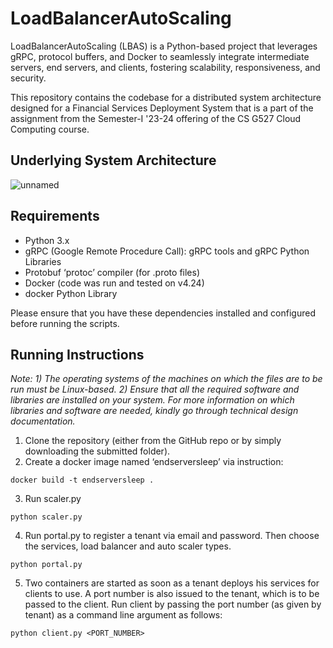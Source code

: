 # LoadBalancerAutoScaling
LoadBalancerAutoScaling (LBAS) is a Python-based project that leverages gRPC, protocol buffers, and Docker to seamlessly integrate intermediate servers, end servers, and clients, fostering scalability, responsiveness, and security.

This repository contains the codebase for a distributed system architecture designed for a Financial Services Deployment System that is a part of the assignment from the Semester-I '23-24 offering of the CS G527 Cloud Computing course.

## Underlying System Architecture

  ![unnamed](https://github.com/KaustabC/LoadBalancerAutoScaling/assets/74728041/88ce1e05-15b9-4068-82f0-2724525c755b)

## Requirements

- Python 3.x
- gRPC (Google Remote Procedure Call): gRPC tools and gRPC Python Libraries
- Protobuf  ‘protoc’  compiler (for .proto files)
- Docker (code was run and tested on v4.24)
- docker Python Library

Please ensure that you have these dependencies installed and configured before running the scripts.

## Running Instructions
_Note:_
_1) The operating systems of the machines on which the files are to be run must be Linux-based._
_2) Ensure that all the required software and libraries are installed on your system. For more information on which libraries and software are needed, kindly go through technical design documentation._

1) Clone the repository (either from the GitHub repo or by simply downloading the submitted folder).
2) Create a docker image named ‘endserversleep’ via instruction:
```
docker build -t endserversleep .
```
3) Run scaler.py
```
python scaler.py
```
4) Run portal.py to register a tenant via email and password. Then choose the services, load balancer and auto scaler types.
```
python portal.py
```
5) Two containers are started as soon as a tenant deploys his services for clients to use. A port number is also issued to the tenant, which is to be passed to the client.
Run client by passing the port number (as given by tenant) as a command line argument as follows:
```
python client.py <PORT_NUMBER>
```
